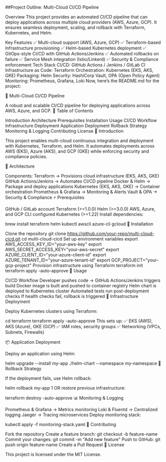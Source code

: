 ##Project Outline: Multi-Cloud CI/CD Pipeline

Overview
This project provides an automated CI/CD pipeline that can deploy applications across multiple cloud providers (AWS, Azure, GCP). It ensures seamless deployment, scaling, and rollback with Terraform, Kubernetes, and Helm.

Key Features
✅ Multi-cloud support (AWS, Azure, GCP)
✅ Terraform-based Infrastructure provisioning
✅ Helm-based Kubernetes deployment
✅ GitOps-style CI/CD with GitHub Actions/Jenkins
✅ Automated rollbacks on failure
✅ Service Mesh integration (Istio/Linkerd)
✅ Security & Compliance enforcement
Tech Stack
CI/CD: GitHub Actions / Jenkins / GitLab CI
Infrastructure as Code: Terraform
Orchestration: Kubernetes (EKS, AKS, GKE)
Packaging: Helm
Security: HashiCorp Vault, OPA (Open Policy Agent)
Monitoring: Prometheus, Grafana, Loki
Now, here’s the README.md for the project:

🚀 Multi-Cloud CI/CD Pipeline

A robust and scalable CI/CD pipeline for deploying applications across AWS, Azure, and GCP.
📖 Table of Contents

Introduction
Architecture
Prerequisites
Installation
Usage
CI/CD Workflow
Infrastructure Deployment
Application Deployment
Rollback Strategy
Monitoring & Logging
Contributing
License
🔹 Introduction

This project enables multi-cloud continuous integration and deployment with Kubernetes, Terraform, and Helm. It automates deployments across AWS (EKS), Azure (AKS), and GCP (GKE) while enforcing security and compliance policies.

📐 Architecture

Components:
Terraform → Provisions cloud infrastructure (EKS, AKS, GKE)
GitHub Actions/Jenkins → Automates CI/CD pipeline
Docker & Helm → Package and deploy applications
Kubernetes (EKS, AKS, GKE) → Container orchestration
Prometheus & Grafana → Monitoring & Alerts
Vault & OPA → Security & Compliance
⚡ Prerequisites

GitHub / GitLab account
Terraform (>=1.0.0)
Helm (>=3.0.0)
AWS, Azure, and GCP CLI configured
Kubernetes (>=1.22)
Install dependencies:

brew install terraform helm kubectl awscli azure-cli gcloud
🚀 Installation

Clone the repository
git clone https://github.com/your-repo/multi-cloud-cicd.git
cd multi-cloud-cicd
Set up environment variables
export AWS_ACCESS_KEY_ID="your-aws-key"
export AWS_SECRET_ACCESS_KEY="your-aws-secret"
export AZURE_CLIENT_ID="your-azure-client-id"
export AZURE_TENANT_ID="your-azure-tenant-id"
export GCP_PROJECT="your-gcp-project"
Provision infrastructure using Terraform
terraform init
terraform apply -auto-approve
🎯 Usage

CI/CD Workflow
Developer pushes code → GitHub Actions/Jenkins triggers build
Docker image is built and pushed to container registry
Helm chart is deployed to Kubernetes cluster
Automated tests run post-deployment checks
If health checks fail, rollback is triggered
🔧 Infrastructure Deployment

Deploy Kubernetes clusters using Terraform:

cd terraform
terraform apply -auto-approve
This sets up: ✅ EKS (AWS), AKS (Azure), GKE (GCP)
✅ IAM roles, security groups
✅ Networking (VPCs, Subnets, Firewalls)

📦 Application Deployment

Deploy an application using Helm:

helm upgrade --install my-app ./helm-chart --namespace my-namespace
🔄 Rollback Strategy

If the deployment fails, use Helm rollback:

helm rollback my-app 1
OR restore previous infrastructure:

terraform destroy -auto-approve
📊 Monitoring & Logging

Prometheus & Grafana → Metrics monitoring
Loki & Fluentd → Centralized logging
Jaeger → Tracing microservices
Deploy monitoring stack:

kubectl apply -f monitoring-stack.yaml
🤝 Contributing

Fork the repository
Create a feature branch: git checkout -b feature-name
Commit your changes: git commit -m "Add new feature"
Push to GitHub: git push origin feature-name
Create a Pull Request
📜 License

This project is licensed under the MIT License.

